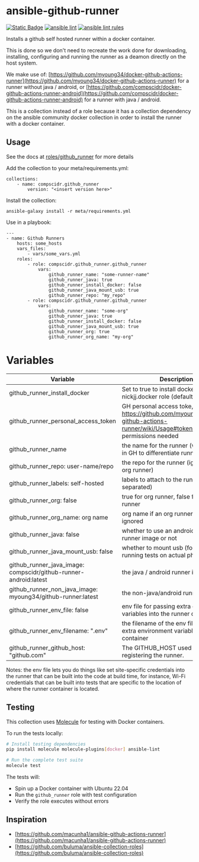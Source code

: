 # ansible-github-runner
[![Static Badge](https://img.shields.io/badge/Ansible_galaxy-Download-blue)](https://galaxy.ansible.com/ui/repo/published/compscidr/github_runner/)
[![ansible lint](https://github.com/compscidr/ansible-github-runner/actions/workflows/check.yml/badge.svg)](https://github.com/compscidr/ansible-github-runner/actions/workflows/check.yml)
[![ansible lint rules](https://img.shields.io/badge/Ansible--lint-rules%20table-blue.svg)](https://ansible.readthedocs.io/projects/lint/rules/)

Installs a github self hosted runner within a docker container.

This is done so we don't need to recreate the work done for
downloading, installing, configuring and running the runner
as a deamon directly on the host system.

We make use of: [https://github.com/myoung34/docker-github-actions-runner](https://github.com/myoung34/docker-github-actions-runner)
for a runner without java / android, or [https://github.com/compscidr/docker-github-actions-runner-android](https://github.com/compscidr/docker-github-actions-runner-android)
for a runner with java / android.

This is a collection instead of a role because it has a collection
dependency on the ansible community docker collection in order
to install the runner with a docker container.

## Usage
See the docs at [roles/github_runner](roles/github_runner) for more details

Add the collection to your meta/requirements.yml:
```
collections:
    - name: compscidr.github_runner
        version: "<insert version here>"
```

Install the collection:
```
ansible-galaxy install -r meta/requirements.yml
```

Use in a playbook:
```
---
- name: Github Runners
    hosts: some_hosts
    vars_files:
        - vars/some_vars.yml
    roles:
        - role: compscidr.github_runner.github_runner
            vars:
                github_runner_name: "some-runner-name"
                github_runner_java: true
                github_runner_install_docker: false
                github_runner_java_mount_usb: true
                github_runner_repo: "my_repo"
        - role: compscidr.github_runner.github_runner
            vars:
                github_runner_name: "some-org"
                github_runner_java: true
                github_runner_install_docker: false
                github_runner_java_mount_usb: true
                github_runner_org: true
                github_runner_org_name: "my-org"
```

# Variables
Variable                                | Description
--------------------------------------- | ------------------------------------------------------------------------------------------------------------------------------------------------------------------------------------------------------
github_runner_install_docker            | Set to true to install docker with the nickjj.docker role (defaults to true)
github_runner_personal_access_token     | GH personal access toke, see: https://github.com/myoung34/docker-github-actions-runner/wiki/Usage#token-scope for permissions needed
github_runner_name                      | the name for the runner (will show up in GH to differentiate runners)
github_runner_repo: user-name/repo      | the repo for the runner (ignored if an org runner)
github_runner_labels: self-hosted       | labels to attach to the runner (comma separated)
github_runner_org: false                | true for org runner, false for repo runner
github_runner_org_name: org name        | org name if an org runner, otherwise ignored
github_runner_java: false               | whether to use an android / java runner image or not
github_runner_java_mount_usb: false     | whether to mount usb (for instance if running tests on actual phones)
github_runner_java_image: compscidr/github-runner-android:latest | the java / android runner image
github_runner_non_java_image: myoung34/github-runner:latest | the non-java/android runner image
github_runner_env_file: false           | env file for passing extra environment variables into the runner container
github_runner_env_filename: ".env"      | the filename of the env file for passing extra environment variables into the container
github_runner_github_host: "github.com" | The GITHUB_HOST used for registering the runner.

Notes: the env file lets you do things like set site-specific credentials into the runner that can be built into the code
at build time, for instance, Wi-Fi credentials that can be built into tests that are specific to the location of
where the runner container is located.

## Testing
This collection uses [Molecule](https://molecule.readthedocs.io/) for testing with Docker containers.

To run the tests locally:
```bash
# Install testing dependencies
pip install molecule molecule-plugins[docker] ansible-lint

# Run the complete test suite
molecule test
```

The tests will:
- Spin up a Docker container with Ubuntu 22.04
- Run the `github_runner` role with test configuration
- Verify the role executes without errors

## Inspiration
* [https://github.com/macunha1/ansible-github-actions-runner](https://github.com/macunha1/ansible-github-actions-runner)
* [https://github.com/buluma/ansible-collection-roles](https://github.com/buluma/ansible-collection-roles)

